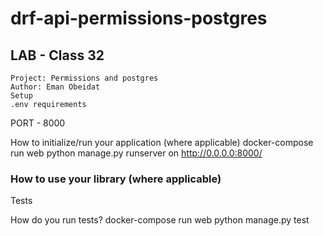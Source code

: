 # drf-api-permissions-postgres
## LAB - Class 32

```
Project: Permissions and postgres
Author: Eman Obeidat
Setup
.env requirements 
```


PORT - 8000

How to initialize/run your application (where applicable)
docker-compose run web python manage.py runserver
  on http://0.0.0.0:8000/

### How to use your library (where applicable)
Tests

How do you run tests?
docker-compose run web python manage.py test
